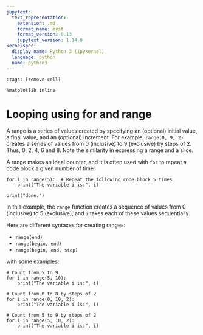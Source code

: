 ```yaml
---
jupytext:
  text_representation:
    extension: .md
    format_name: myst
    format_version: 0.13
    jupytext_version: 1.14.0
kernelspec:
  display_name: Python 3 (ipykernel)
  language: python
  name: python3
---
```


```{code-cell} ipython3
:tags: [remove-cell]

%matplotlib inline
```


# Looping using **for** and **range**

A range is a series of values created by specifying an (optional) initial value, a final value, and an (optional) increment. For example, `range(0, 9, 2)` creates a series of values from 0 (inclusive) to 9 (exclusive) by steps of 2. Thus, 0, 2, 4, 6 and 8. Note the similarity in expressing a range and a slice.

A range makes an ideal counter, and it is often used with `for` to repeat a code block a given number of time:

```{code-cell}
for i in range(5):  # Repeat the following code block 5 times
    print("The variable i is:", i)

print("done.")
```

In this example, the `range` function creates a sequence of values from 0 (inclusive) to 5 (exclusive), and `i` takes each of these values sequentially.

Here are different syntaxes for creating ranges:

- `range(end)`
- `range(begin, end)`
- `range(begin, end, step)`

with some examples:

```{code-cell}
# Count from 5 to 9
for i in range(5, 10):
    print("The variable i is:", i)
```

```{code-cell}
# Count from 0 to 8 by steps of 2
for i in range(0, 10, 2):
    print("The variable i is:", i)
```

```{code-cell}
# Count from 5 to 9 by steps of 2
for i in range(5, 10, 2):
    print("The variable i is:", i)
```
